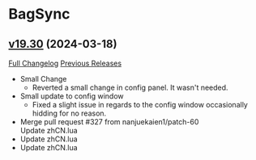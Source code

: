 # BagSync

## [v19.30](https://github.com/Xruptor/BagSync/tree/v19.30) (2024-03-18)
[Full Changelog](https://github.com/Xruptor/BagSync/compare/v19.29...v19.30) [Previous Releases](https://github.com/Xruptor/BagSync/releases)

- Small Change  
    * Reverted a small change in config panel.  It wasn't needed.  
- Small update to config window  
    * Fixed a slight issue in regards to the config window occasionally hidding for no reason.  
- Merge pull request #327 from nanjuekaien1/patch-60  
    Update zhCN.lua  
- Update zhCN.lua  
- Update zhCN.lua  